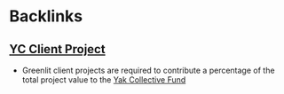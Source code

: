 
# Backlinks
## [YC Client Project](<YC Client Project.md>)
- Greenlit client projects are required to contribute a percentage of the total project value to the [Yak Collective Fund](<Yak Collective Fund.md>)

